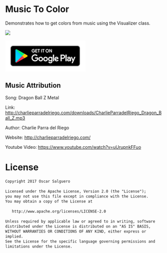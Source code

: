 # Music To Color

Demonstrates how to get colors from music using the Visualizer class.

<img src="media/music-to-color.gif.png" width=270>

[![Get it on Google Play](media/google-play-badge.png)](https://play.google.com/store/apps/details?id=com.oscarsalguero.musictocolor)


## Music Attribution

Song: Dragon Ball Z Metal

Link: http://charlieparradelriego.com/downloads/CharlieParradelRiego_Dragon_Ball_Z.mp3

Author: Charlie Parra del Riego

Website: http://charlieparradelriego.com/

Youtube Video: https://www.youtube.com/watch?v=uUrupnkFFuo


License
=======

    Copyright 2017 Oscar Salguero

    Licensed under the Apache License, Version 2.0 (the "License");
    you may not use this file except in compliance with the License.
    You may obtain a copy of the License at

       http://www.apache.org/licenses/LICENSE-2.0

    Unless required by applicable law or agreed to in writing, software
    distributed under the License is distributed on an "AS IS" BASIS,
    WITHOUT WARRANTIES OR CONDITIONS OF ANY KIND, either express or implied.
    See the License for the specific language governing permissions and
    limitations under the License.


